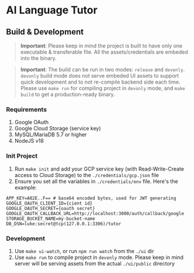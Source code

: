 # AI Language Tutor

## Build & Development

> **Important**: Please keep in mind the project is built to have only one executable & transferable file. All the assets/credentials are embeded into the binary.

> **Important**: The build can be run in two modes: `release` and `devonly`. `devonly` build mode does not serve embeded UI assets to support quick development and to not re-compile backend side each time. Please use `make run` for compiling project in `devonly` mode, and `make build` to get a production-ready binary.

### Requirements

1. Google OAuth
1. Google Cloud Storage (service key)
1. MySQL/MariaDB 5.7 or higher
1. NodeJS v18

### Init Project

1. Run `make init` and add your GCP service key (with Read-Write-Create access to Cloud Storage) to the `./credentials/gcp.json` file
1. Ensure you set all the variables in `./credentials/env` file. Here's the example:

```env
APP_KEY=A02E..F== # base64 encoded bytes, used for JWT generating
GOOGLE_OAUTH_CLIENT_ID={cient id}
GOOGLE_OAUTH_SECRET={oauth secret}
GOOGLE_OAUTH_CALLBACK_URL=http://localhost:3000/auth/callback/google
STORAGE_BUCKET_NAME=my-bucket-name
DB_DSN=luke:secret@tcp(127.0.0.1:3306)/tutor
```

### Development

1. Use `make ui-watch`, or run `npm run watch` from the `./ui` dir
1. Use `make run` to compile project in `devonly` mode. Please keep in mind server will be serving assets from the actual `./ui/public` directory
